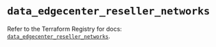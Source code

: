 # `data_edgecenter_reseller_networks`

Refer to the Terraform Registry for docs: [`data_edgecenter_reseller_networks`](https://registry.terraform.io/providers/edge-center/edgecenter/0.10.3/docs/data-sources/reseller_networks).
